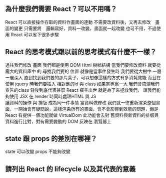 ## 為什麼我們需要 React？可以不用嗎？
React 可以直接操作存取的資料作畫面的連動 不需要改資料後，又再去修改　畫面的變更
只需要將　邏輯寫好，資料一改變，畫面就一起改變
也可不用，不過使用 React 可以省下很多步驟
## React 的思考模式跟以前的思考模式有什麼不一樣？
過往我們修改 畫面 我們都是使用 DOM Html 樹狀結構
當我們要修改資料 就要從 龐大的資料庫中 的 尋找我們要的 位置
就像是當事件發生時 我們要從大樹中 一層一層深入 直到找到我們要的那片葉子，可以想像這樣的方式有多消耗效能 
而且在使用 jquery 時我們要插入 相對應的id 與 class 如果當專案一大 我們會搞混我們宣告的class 背後到底代表甚麼
React 橫空出世 就是為了來拯救我們， 讓我們能夠使用 JSX  在 render 時同時處理HTML 與 JS  
讓資料的操作  與  排版  成為同一件事情
當資料做修改 我們就一律重新渲染整個畫面，一開始會有疑問說，這樣渲染所有的畫面，會不會影響到效能的問題，但是 React 有提供一個功能就做
VirtualDom 此功能會去對 舊資料與新資料的排版與資料進行比對，對有需要變動的 DOM 反映在 瀏覽器上
## state 跟 props 的差別在哪裡？
state 可以改變 
props 不能夠改變

## 請列出 React 的 lifecycle 以及其代表的意義

